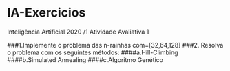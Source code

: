 # IA-Exercicios

Inteligência Artificial 2020
/1
Atividade Avaliativa 1

###1.Implemente o problema das n-rainhas com=[32,64,128]
###2. Resolva o problema com os seguintes métodos:
####a.Hill-Climbing
####b.Simulated Annealing
####c.Algoritmo Genético
